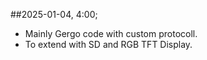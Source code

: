 ##2025-01-04, 4:00;
- Mainly Gergo code with custom protocoll.
- To extend with SD and RGB TFT Display.
